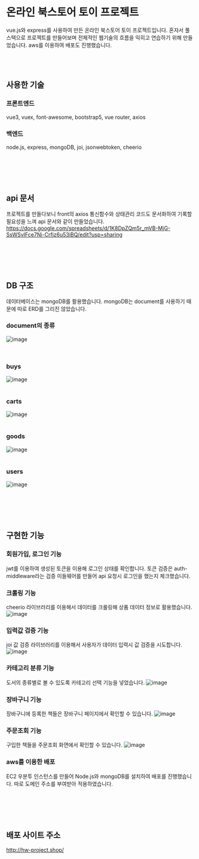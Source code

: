 # 온라인 북스토어 토이 프로젝트
vue.js와 express를 사용하여 만든 온라인 북스토어 토이 프로젝트입니다.
혼자서 풀스택으로 프로젝트를 만들어보며 전체적인 웹기술의 흐름을 익히고 연습하기 위해 만들었습니다.
aws를 이용하여 배포도 진행했습니다.
<br>
<br>
<br>
<br>

## 사용한 기술
### 프론트엔드
vue3, vuex, font-awesome, bootstrap5, vue router, axios

### 백엔드
node.js, express, mongoDB, joi, jsonwebtoken, cheerio


<br>
<br>
<br>
<br>

## api 문서
프로젝트를 만들다보니 front의 axios 통신함수와 상태관리 코드도 문서화하여 기록할 필요성을 느껴 api 문서와 같이 만들었습니다.
https://docs.google.com/spreadsheets/d/1K8DpZQm5r_mVB-MjG-SsWSvIFce7Ni-Crfjz6u53iBQ/edit?usp=sharing


<br>
<br>
<br>
<br>

## DB 구조
데이터베이스는 mongoDB를 활용했습니다.
mongoDB는 document를 사용하기 때문에 따로 ERD를 그리진 않았습니다.

### document의 종류
![image](https://user-images.githubusercontent.com/107612118/219297281-9efe437e-d8cd-41db-b709-c33c945b461b.png)

<br>

### buys
![image](https://user-images.githubusercontent.com/107612118/219297655-069f00c3-9150-4b45-9ead-73698dcc218b.png)
<br>
<br>

### carts
![image](https://user-images.githubusercontent.com/107612118/219303454-51ba8b6c-10cb-4efb-a369-37e4263b75c6.png)
<br>
<br>

### goods
![image](https://user-images.githubusercontent.com/107612118/219303572-83a431ef-805c-4392-a7ae-11e76730bd91.png)
<br>
<br>

### users
![image](https://user-images.githubusercontent.com/107612118/219303909-5a39c87f-2256-454a-8d0c-ec97c883b89f.png)


<br>
<br>
<br>
<br>

## 구현한 기능

### 회원가입, 로그인 기능
jwt를 이용하여 생성된 토큰을 이용해 로그인 상태를 확인합니다. 토큰 검증은 auth-middleware라는 검증 미들웨어를 만들어 api 요청시 로그인을 했는지 체크했습니다.

### 크롤링 기능
cheerio 라이브러리를 이용해서 데이터를 크롤링해 상품 데이터 정보로 활용했습니다.
![image](https://user-images.githubusercontent.com/107612118/219304680-4eaa05e1-f604-4ac9-82e2-2e864d01a465.png)

### 입력값 검증 기능
joi 값 검증 라이브러리를 이용해서 사용자가 데이터 입력시 값 검증을 시도합니다.
![image](https://user-images.githubusercontent.com/107612118/219303224-3c053315-8396-49d0-b3ce-1034e9e25d04.png)

### 카테고리 분류 기능
도서의 종류별로 볼 수 있도록 카테고리 선택 기능을 넣었습니다.
![image](https://user-images.githubusercontent.com/107612118/219305971-c1e8b035-b909-48a0-9f82-f6005fc4aeba.png)

### 장바구니 기능
장바구니에 등록한 책들은 장바구니 페이지에서 확인할 수 있습니다.
![image](https://user-images.githubusercontent.com/107612118/219306508-aac65839-f337-4464-8aae-4d6cea695310.png)

### 주문조회 기능
구입한 책들을 주문조회 화면에서 확인할 수 있습니다.
![image](https://user-images.githubusercontent.com/107612118/219306804-aa87e9a8-b2aa-4b24-a6df-56cce8c7ffe0.png)

### aws를 이용한 배포
EC2 우분투 인스턴스를 만들어 Node.js와 mongoDB를 설치하여 배포를 진행했습니다.
따로 도메인 주소를 부여받아 적용하였습니다.



<br>
<br>
<br>
<br>

## 배포 사이트 주소
http://hw-project.shop/
